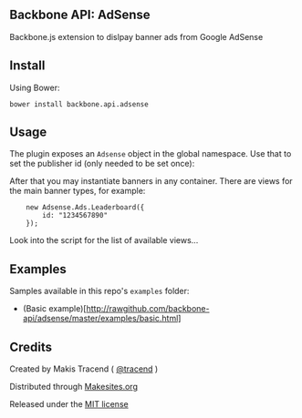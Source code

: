 ## Backbone API: AdSense

Backbone.js extension to dislpay banner ads from Google AdSense

## Install

Using Bower:
```
bower install backbone.api.adsense
```

## Usage

The plugin exposes an ```Adsense``` object in the global namespace. Use that to set the publisher id (only needed to be set once):


After that you may instantiate banners in any container. There are views for the main banner types, for example:
```
	new Adsense.Ads.Leaderboard({
		id: "1234567890"
	});
```
Look into the script for the list of available views...


## Examples

Samples available in this repo's ```examples``` folder:

* (Basic example)[http://rawgithub.com/backbone-api/adsense/master/examples/basic.html]


## Credits

Created by Makis Tracend ( [@tracend](http://github.com/tracend) )

Distributed through [Makesites.org](http://makesites.org)

Released under the [MIT license](http://makesites.org/licenses/MIT)
